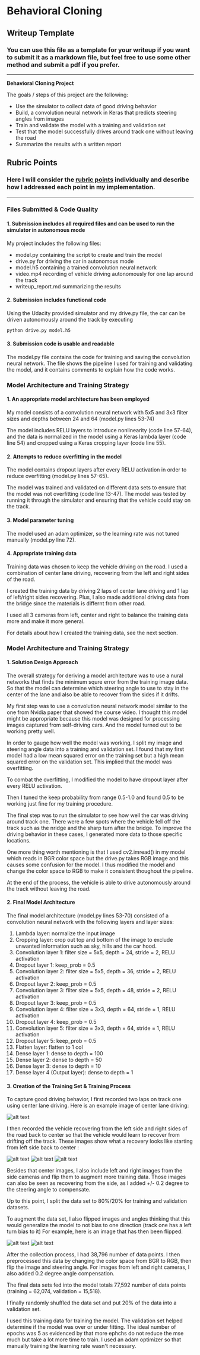 # **Behavioral Cloning** 

## Writeup Template

### You can use this file as a template for your writeup if you want to submit it as a markdown file, but feel free to use some other method and submit a pdf if you prefer.

---

**Behavioral Cloning Project**

The goals / steps of this project are the following:
* Use the simulator to collect data of good driving behavior
* Build, a convolution neural network in Keras that predicts steering angles from images
* Train and validate the model with a training and validation set
* Test that the model successfully drives around track one without leaving the road
* Summarize the results with a written report


[//]: # (Image References)

[image1]: ./examples/Center_Lane_Driving.jpg "Center Lane Driving"
[image2]: ./examples/Left_to_Center_1.jpg "Recovery Image 1"
[image3]: ./examples/Left_to_Center_2.jpg "Recovery Image 2"
[image4]: ./examples/Left_to_Center_3.jpg "Recovery Image 3"
[image5]: ./examples/orginal.jpg "Normal Image"
[image6]: ./examples/flipped.jpg "Flipped Image"

## Rubric Points
### Here I will consider the [rubric points](https://review.udacity.com/#!/rubrics/432/view) individually and describe how I addressed each point in my implementation.  

---
### Files Submitted & Code Quality

#### 1. Submission includes all required files and can be used to run the simulator in autonomous mode

My project includes the following files:
* model.py containing the script to create and train the model
* drive.py for driving the car in autonomous mode
* model.h5 containing a trained convolution neural network 
* video.mp4 recording of vehicle driving autonomously for one lap around the track
* writeup_report.md summarizing the results

#### 2. Submission includes functional code
Using the Udacity provided simulator and my drive.py file, the car can be driven autonomously around the track by executing 
```sh
python drive.py model.h5
```

#### 3. Submission code is usable and readable

The model.py file contains the code for training and saving the convolution neural network. The file shows the pipeline I used for training and validating the model, and it contains comments to explain how the code works.

### Model Architecture and Training Strategy

#### 1. An appropriate model architecture has been employed

My model consists of a convolution neural network with 5x5 and 3x3 filter sizes and depths between 24 and 64 (model.py lines 53-74) 

The model includes RELU layers to introduce nonlinearity (code line 57-64), and the data is normalized in the model using a Keras lambda layer (code line 54) and cropped using a Keras cropping layer (code line 55). 

#### 2. Attempts to reduce overfitting in the model

The model contains dropout layers after every RELU activation in order to reduce overfitting (model.py lines 57-65). 

The model was trained and validated on different data sets to ensure that the model was not overfitting (code line 13-47). The model was tested by running it through the simulator and ensuring that the vehicle could stay on the track.

#### 3. Model parameter tuning

The model used an adam optimizer, so the learning rate was not tuned manually (model.py line 72).

#### 4. Appropriate training data

Training data was chosen to keep the vehicle driving on the road. I used a combination of center lane driving, recovering from the left and right sides of the road.

I created the training data by driving 2 laps of center lane driving and 1 lap of left/right sides recovering. Plus, I also made additional driving data from the bridge since the materials is differnt from other road.

I used all 3 cameras from left, center and right to balance the training data more and make it more general.

For details about how I created the training data, see the next section. 

### Model Architecture and Training Strategy

#### 1. Solution Design Approach

The overall strategy for deriving a model architecture was to use a nural networks that finds the minimum squre error from the training image data. So that the model can determine which steering angle to use to stay in the center of the lane and also be able to recover from the sides if it drifts.

My first step was to use a convolution neural network model similar to the one from Nvidia paper that showed the course video. I thought this model might be appropriate because this model was designed for processing images captured from self-driving cars. And the model turned out to be working pretty well.

In order to gauge how well the model was working, I split my image and steering angle data into a training and validation set. I found that my first model had a low mean squared error on the training set but a high mean squared error on the validation set. This implied that the model was overfitting. 

To combat the overfitting, I modified the model to have dropout layer after every RELU activation. 

Then I tuned the keep probability from range 0.5-1.0 and found 0.5 to be working just fine for my training procedure. 

The final step was to run the simulator to see how well the car was driving around track one. There were a few spots where the vehicle fell off the track such as the nridge and the sharp turn after the bridge. To improve the driving behavior in these cases, I generated more data to those specific locations.

One more thing worth mentioning is that I used cv2.imread() in my model which reads in BGR color space but the drive.py takes RGB image and this causes some confusion for the model. I thus modified the model and change the color space to RGB to make it consistent thoughout the pipeline.

At the end of the process, the vehicle is able to drive autonomously around the track without leaving the road.

#### 2. Final Model Architecture

The final model architecture (model.py lines 53-70) consisted of a convolution neural network with the following layers and layer sizes:

 1. Lambda layer: normalize the input image
 2. Cropping layer: crop out top and bottom of the image to exclude unwanted information such as sky, hills and the car hood.
 3. Convolution layer 1: filter size = 5x5, depth = 24, stride = 2, RELU activation
 4. Dropout layer 1: keep_prob = 0.5
 5. Convolution layer 2: filter size = 5x5, depth = 36, stride = 2, RELU activation
 6. Dropout layer 2: keep_prob = 0.5
 7. Convolution layer 3: filter size = 5x5, depth = 48, stride = 2, RELU activation
 8. Dropout layer 3: keep_prob = 0.5
 9. Convolution layer 4: filter size = 3x3, depth = 64, stride = 1, RELU activation
10. Dropout layer 4: keep_prob = 0.5
11. Convolution layer 5: filter size = 3x3, depth = 64, stride = 1, RELU activation
12. Dropout layer 5: keep_prob = 0.5
13. Flatten layer: flatten to 1 col
14. Dense layer 1: dense to depth = 100
15. Dense layer 2: dense to depth = 50
16. Dense layer 3: dense to depth = 10
17. Dense layer 4 (Output layer): dense to depth = 1

#### 3. Creation of the Training Set & Training Process

To capture good driving behavior, I first recorded two laps on track one using center lane driving. Here is an example image of center lane driving:

![alt text][image1]

I then recorded the vehicle recovering from the left side and right sides of the road back to center so that the vehicle would learn to recover from drifting off the track. These images show what a recovery looks like starting from left side back to center :

![alt text][image2]
![alt text][image3]
![alt text][image4]

Besides that center images, I also include left and right images from the side cameras and flip them to augment more training data. Those images can also be seen as recovering from the side, as I added +/- 0.2 degree to the steering angle to compensate.

Up to this point, I split the data set to 80%/20% for training and validation datasets.

To augment the data set, I also flipped images and angles thinking that this would generalize the model to not bias to one direction (track one has a left turn bias to it) For example, here is an image that has then been flipped:

![alt text][image5]
![alt text][image6]

After the collection process, I had 38,796 number of data points. I then preprocessed this data by changing the color space from BGR to RGB, then flip the image and steering angle. For images from left and right cameras, I also added 0.2 degree angle compensation.

The final data sets fed into the model totals 77,592 number of data points (training = 62,074, validation = 15,518).

I finally randomly shuffled the data set and put 20% of the data into a validation set. 

I used this training data for training the model. The validation set helped determine if the model was over or under fitting. The ideal number of epochs was 5 as evidenced by that more ephchs do not reduce the mse much but take a lot more time to train. I used an adam optimizer so that manually training the learning rate wasn't necessary.
